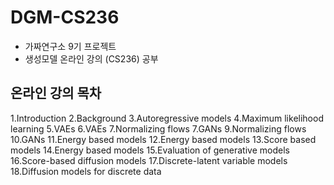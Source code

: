 # DGM-CS236
- 가짜연구소 9기 프로젝트
- 생성모델 온라인 강의 (CS236) 공부

## 온라인 강의 목차
1.Introduction
2.Background
3.Autoregressive models
4.Maximum likelihood learning
5.VAEs
6.VAEs
7.Normalizing flows
7.GANs
9.Normalizing flows
10.GANs
11.Energy based models
12.Energy based models
13.Score based models
14.Energy based models
15.Evaluation of generative models
16.Score-based diffusion models
17.Discrete-latent variable models
18.Diffusion models for discrete data
